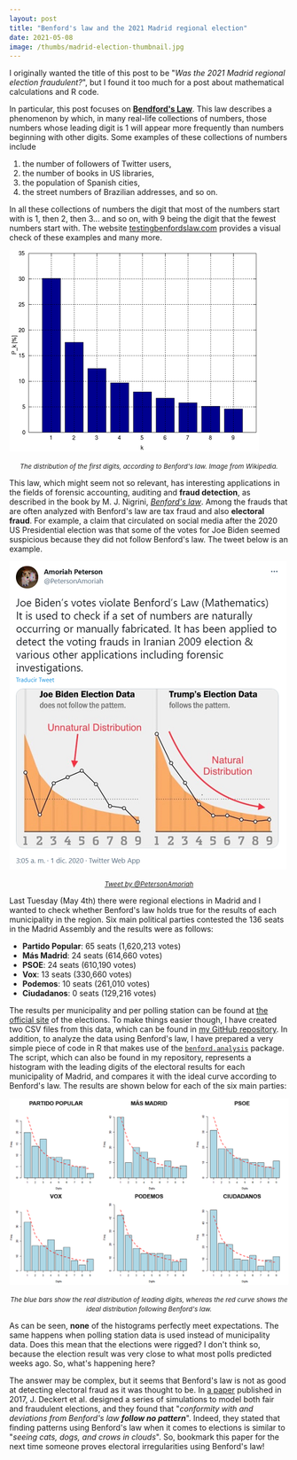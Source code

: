 ```yaml
---
layout: post
title: "Benford's law and the 2021 Madrid regional election"
date: 2021-05-08
image: /thumbs/madrid-election-thumbnail.jpg
---
```

I originally wanted the title of this post to be "*Was the 2021 Madrid regional election fraudulent?*", but I found it too much for a post about mathematical calculations and R code.


In particular, this post focuses on [**Bendford's Law**](https://en.wikipedia.org/wiki/Benford%27s_law). This law describes a phenomenon by which, in many real-life collections of numbers, those numbers whose leading digit is 1 will appear more frequently than numbers beginning with other digits. Some examples of these collections of numbers include

1. the number of followers of Twitter users,
2. the number of books in US libraries,
3. the population of Spanish cities,
4. the street numbers of Brazilian addresses, and so on.

In all these collections of numbers the digit that most of the numbers start with is 1, then 2, then 3... and so on, with 9 being the digit that the fewest numbers start with.
The website [testingbenfordslaw.com](testingbenfordslaw.com) provides a visual check of these examples and many more.

![](/img/benford-distribution-450px.png)
*<center><small>The distribution of the first digits, according to Benford's law. Image from Wikipedia.</small></center>*

This law, which might seem not so relevant, has interesting applications in the fields of forensic accounting, auditing and **fraud detection**, as described in the book by M. J. Nigrini, [*Benford's law*](https://books.google.es/books/about/Benford_s_Law.html?id=Bh5Vr_I1NZoC). Among the frauds that are often analyzed with Benford's law are tax fraud and also **electoral fraud**. For example, a claim that circulated on social media after the 2020 US Presidential election was that some of the votes for Joe Biden seemed suspicious because they did not follow Benford's law. The tweet below is an example.

![](/img/twitter-benford-500px.png)
[*<center><small>Tweet by @PetersonAmoriah</small></center>*](https://twitter.com/PetersonAmoriah/status/1333593122861846528)

Last Tuesday (May 4th) there were regional elections in Madrid and I wanted to check whether Benford's law holds true for the results of each municipality in the region. Six main political parties contested the 136 seats in the Madrid Assembly and the results were as follows:
* **Partido Popular**: 65 seats (1,620,213 votes)
* **Más Madrid**: 24 seats (614,660 votes)
* **PSOE**: 24 seats (610,190 votes)
* **Vox**: 13 seats (330,660 votes)
* **Podemos**: 10 seats (261,010 votes)
* **Ciudadanos**: 0 seats (129,216 votes)

The results per municipality and per polling station can be found at [the official site](https://resultados2021.comunidad.madrid/Mesas/es) of the elections. To make things easier though, I have created two CSV files from this data, which can be found in [my GitHub repository](https://github.com/quesadagranja/blog/tree/main/benfords_law). In addition, to analyze the data using Benford's law, I have prepared a very simple piece of code in R that makes use of the [``benford.analysis``](https://search.r-project.org/CRAN/refmans/benford.analysis/html/benford.html) package. The script, which can also be found in my repository, represents a histogram with the leading digits of the electoral results for each municipality of Madrid, and compares it with the ideal curve according to Benford's law. The results are shown below for each of the six main parties:

![](/img/benford-parties.png)
*<center><small>The blue bars show the real distribution of leading digits, whereas the red curve shows the ideal distribution following Benford's law.</small></center>*

As can be seen, **none** of the histograms perfectly meet expectations. The same happens when polling station data is used instead of municipality data. Does this mean that the elections were rigged? I don't think so, because the election result was very close to what most polls predicted weeks ago. So, what's happening here?

The answer may be complex, but it seems that Benford's law is not as good at detecting electoral fraud as it was thought to be. In [a paper](https://www.cambridge.org/core/journals/political-analysis/article/benfords-law-and-the-detection-of-election-fraud/3B1D64E822371C461AF3C61CE91AAF6D) published in 2017, J. Deckert et al. designed a series of simulations to model both fair and fraudulent elections, and they found that "_conformity with and deviations from Benford's law **follow no pattern**_". Indeed, they stated that finding patterns using Benford's law when it comes to elections is similar to "_seeing cats, dogs, and crows in clouds_". So, bookmark this paper for the next time someone proves electoral irregularities using Benford's law!